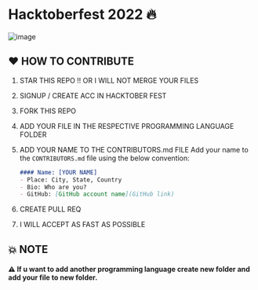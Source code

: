 #  Hacktoberfest 2022 🔥
![image](https://user-images.githubusercontent.com/70385488/192114009-0830321a-d227-4a4d-8411-6c03b54d7ce6.png)

## ❤ HOW TO CONTRIBUTE

1. STAR THIS REPO !! OR I WILL NOT MERGE YOUR FILES

2. SIGNUP / CREATE ACC IN HACKTOBER FEST

3. FORK THIS REPO

4. ADD YOUR FILE IN THE RESPECTIVE PROGRAMMING LANGUAGE FOLDER 

5. ADD YOUR NAME TO THE CONTRIBUTORS.md FILE
     Add your name to the `CONTRIBUTORS.md` file using the below convention:

     ```markdown
   #### Name: [YOUR NAME]
   - Place: City, State, Country
   - Bio: Who are you?
   - GitHub: [GitHub account name](GitHub link)

6. CREATE PULL REQ

7. I WILL ACCEPT AS FAST AS POSSIBLE

## 💥 NOTE

#### ⚠ If u want to add another programming language create new folder and add your file to new folder.

